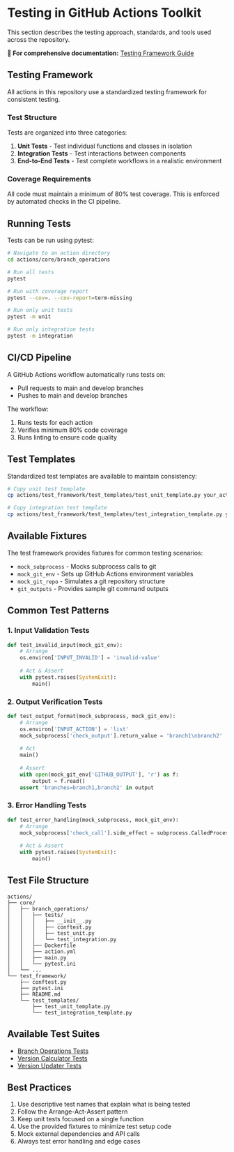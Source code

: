 # Testing in GitHub Actions Toolkit

This section describes the testing approach, standards, and tools used across the repository.

**📖 For comprehensive documentation:** [Testing Framework Guide](../guides/testing-framework.md)

## Testing Framework

All actions in this repository use a standardized testing framework for consistent testing.

### Test Structure

Tests are organized into three categories:

1. **Unit Tests** - Test individual functions and classes in isolation
2. **Integration Tests** - Test interactions between components
3. **End-to-End Tests** - Test complete workflows in a realistic environment

### Coverage Requirements

All code must maintain a minimum of 80% test coverage. This is enforced by automated checks in the CI pipeline.

## Running Tests

Tests can be run using pytest:

```bash
# Navigate to an action directory
cd actions/core/branch_operations

# Run all tests
pytest

# Run with coverage report
pytest --cov=. --cov-report=term-missing

# Run only unit tests
pytest -m unit

# Run only integration tests
pytest -m integration
```

## CI/CD Pipeline

A GitHub Actions workflow automatically runs tests on:
- Pull requests to main and develop branches
- Pushes to main and develop branches

The workflow:
1. Runs tests for each action
2. Verifies minimum 80% code coverage
3. Runs linting to ensure code quality

## Test Templates

Standardized test templates are available to maintain consistency:

```bash
# Copy unit test template
cp actions/test_framework/test_templates/test_unit_template.py your_action/tests/test_unit.py

# Copy integration test template
cp actions/test_framework/test_templates/test_integration_template.py your_action/tests/test_integration.py
```

## Available Fixtures

The test framework provides fixtures for common testing scenarios:

- `mock_subprocess` - Mocks subprocess calls to git
- `mock_git_env` - Sets up GitHub Actions environment variables
- `mock_git_repo` - Simulates a git repository structure
- `git_outputs` - Provides sample git command outputs

## Common Test Patterns

### 1. Input Validation Tests

```python
def test_invalid_input(mock_git_env):
    # Arrange
    os.environ['INPUT_INVALID'] = 'invalid-value'
    
    # Act & Assert
    with pytest.raises(SystemExit):
        main()
```

### 2. Output Verification Tests

```python
def test_output_format(mock_subprocess, mock_git_env):
    # Arrange
    os.environ['INPUT_ACTION'] = 'list'
    mock_subprocess['check_output'].return_value = 'branch1\nbranch2'
    
    # Act
    main()
    
    # Assert
    with open(mock_git_env['GITHUB_OUTPUT'], 'r') as f:
        output = f.read()
    assert 'branches=branch1,branch2' in output
```

### 3. Error Handling Tests

```python
def test_error_handling(mock_subprocess, mock_git_env):
    # Arrange
    mock_subprocess['check_call'].side_effect = subprocess.CalledProcessError(1, 'git')
    
    # Act & Assert
    with pytest.raises(SystemExit):
        main()
```

## Test File Structure

```
actions/
├── core/
│   ├── branch_operations/
│   │   ├── tests/
│   │   │   ├── __init__.py
│   │   │   ├── conftest.py
│   │   │   ├── test_unit.py
│   │   │   └── test_integration.py
│   │   ├── Dockerfile
│   │   ├── action.yml
│   │   ├── main.py
│   │   └── pytest.ini
│   └── ...
└── test_framework/
    ├── conftest.py
    ├── pytest.ini
    ├── README.md
    └── test_templates/
        ├── test_unit_template.py
        └── test_integration_template.py
```

## Available Test Suites

- [Branch Operations Tests](core/branch_operations.md)
- [Version Calculator Tests](core/version_calculator.md)
- [Version Updater Tests](core/version_updater.md)

## Best Practices

1. Use descriptive test names that explain what is being tested
2. Follow the Arrange-Act-Assert pattern
3. Keep unit tests focused on a single function
4. Use the provided fixtures to minimize test setup code
5. Mock external dependencies and API calls
6. Always test error handling and edge cases